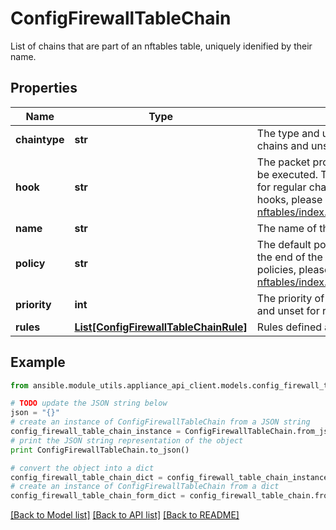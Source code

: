 # ConfigFirewallTableChain

List of chains that are part of an nftables table, uniquely idenified by their name.

## Properties

Name | Type | Description | Notes
------------ | ------------- | ------------- | -------------
**chaintype** | **str** | The type and usage of the chain. This must be set for base chains and unset for regular chains. | [optional] 
**hook** | **str** | The packet processing step during which the chain should be executed. This must be set for base chains and unset for regular chains. For more information on the chain hooks, please refer to https://wiki.nftables.org/wiki-nftables/index.php/Configuring_chains#Base_chain_hooks. | [optional] 
**name** | **str** | The name of the chain. | 
**policy** | **str** | The default policy that will be applied to packets that reach the end of the chain. For more information on chain policies, please refer to https://wiki.nftables.org/wiki-nftables/index.php/Configuring_chains#Base_chain_policy. | [optional] 
**priority** | **int** | The priority of the chain. This must be set for base chains and unset for regular chains. | [optional] 
**rules** | [**List[ConfigFirewallTableChainRule]**](ConfigFirewallTableChainRule.md) | Rules defined as part of a chain within a firewall table. | [optional] 

## Example

```python
from ansible.module_utils.appliance_api_client.models.config_firewall_table_chain import ConfigFirewallTableChain

# TODO update the JSON string below
json = "{}"
# create an instance of ConfigFirewallTableChain from a JSON string
config_firewall_table_chain_instance = ConfigFirewallTableChain.from_json(json)
# print the JSON string representation of the object
print ConfigFirewallTableChain.to_json()

# convert the object into a dict
config_firewall_table_chain_dict = config_firewall_table_chain_instance.to_dict()
# create an instance of ConfigFirewallTableChain from a dict
config_firewall_table_chain_form_dict = config_firewall_table_chain.from_dict(config_firewall_table_chain_dict)
```
[[Back to Model list]](../README.md#documentation-for-models) [[Back to API list]](../README.md#documentation-for-api-endpoints) [[Back to README]](../README.md)


